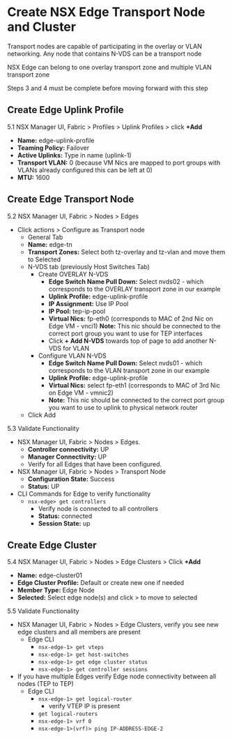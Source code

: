 # Create NSX Edge Transport Node and Cluster

Transport nodes are capable of participating in the overlay or VLAN networking.  Any node that contains N-VDS can be a transport node

NSX Edge can belong to one overlay transport zone and multiple VLAN transport zone

Steps 3 and 4 must be complete before moving forward with this step

## Create Edge Uplink Profile
5.1 NSX Manager UI, Fabric > Profiles > Uplink Profiles > click **+Add**
  * **Name:** edge-uplink-profile
  * **Teaming Policy:** Failover
  * **Active Uplinks:** Type in name (uplink-1)
  * **Transport VLAN:** 0 (because VM Nics are mapped to port groups with VLANs already configured this can be left at 0)
  * **MTU:** 1600

## Create Edge Transport Node
5.2 NSX Manager UI, Fabric > Nodes > Edges
  * Click actions > Configure as Transport node
    * General Tab
    * **Name:** edge-tn
    * **Transport Zones:** Select both tz-overlay and tz-vlan and move them to Selected
    * N-VDS tab (previously Host Switches Tab)
      * Create OVERLAY N-VDS
        * **Edge Switch Name Pull Down:**  Select nvds02 - which corresponds to the OVERLAY transport zone in our example
        * **Uplink Profile:** edge-uplink-profile 
        * **IP Assignment:** Use IP Pool
        * **IP Pool:** tep-ip-pool
        * **Virtual Nics:** fp-eth0 (corresponds to MAC of 2nd Nic on Edge VM - vnci1)  **Note:** This nic should be connected to the correct port group you want to use for TEP interfaces
        * Click **+ Add N-VDS** towards top of page to add another N-VDS for VLAN
      * Configure VLAN N-VDS
        * **Edge Switch Name Pull Down:** Select nvds01 - which corresponds to the VLAN transport zone in our example
        * **Uplink Profile:** edge-uplink-profile
        * **Virtual Nics:** select fp-eth1 (corresponds to MAC of 3rd Nic on Edge VM - vmnic2)  
        * **Note:** This nic should be connected to the correct port group you want to use to uplink to physical network router
    * Click Add

5.3 Validate Functionality
  * NSX Manager UI, Fabric > Nodes > Edges.
    * **Controller connectivity:** UP
    * **Manager Connectivity:** UP
    * Verify for all Edges that have been configured.
  * NSX Manager UI, Fabric > Nodes > Transport Node
    * **Configuration State:** Success
    * **Status:** UP
  * CLI Commands for Edge to verify functionality
    * `nsx-edge> get controllers` 
      * Verify node is connected to all controllers
      * **Status:** connected
      * **Session State:** up

## Create Edge Cluster

5.4 NSX Manager UI, Fabric > Nodes > Edge Clusters > Click **+Add**
  * **Name:** edge-cluster01
  * **Edge Cluster Profile:** Default or create new one if needed
  * **Member Type:** Edge Node
  * **Selected:** Select edge node(s) and click > to move to selected

5.5 Validate Functionality
  * NSX Manager UI, Fabric > Nodes > Edge Clusters, verify you see new edge clusters and all members are present
    * Edge CLI
      * `nsx-edge-1> get vteps`
      * `nsx-edge-1> get host-switches`
      * `nsx-edge-1> get edge cluster status`
      * `nsx-edge-1> get controller sessions`
  * If you have multiple Edges verify Edge node connectivity between all nodes (TEP to TEP)
    * Edge CLI
      * `nsx-edge-1> get logical-router`
        * verify VTEP IP is present
      * `get logical-routers`
      * `nsx-edge-1> vrf 0`
      * `nsx-edge-1>(vrf)> ping IP-ADDRESS-EDGE-2`
